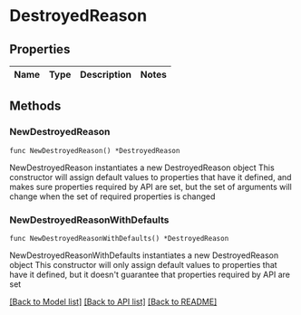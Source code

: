 # DestroyedReason

## Properties

Name | Type | Description | Notes
------------ | ------------- | ------------- | -------------

## Methods

### NewDestroyedReason

`func NewDestroyedReason() *DestroyedReason`

NewDestroyedReason instantiates a new DestroyedReason object
This constructor will assign default values to properties that have it defined,
and makes sure properties required by API are set, but the set of arguments
will change when the set of required properties is changed

### NewDestroyedReasonWithDefaults

`func NewDestroyedReasonWithDefaults() *DestroyedReason`

NewDestroyedReasonWithDefaults instantiates a new DestroyedReason object
This constructor will only assign default values to properties that have it defined,
but it doesn't guarantee that properties required by API are set


[[Back to Model list]](../README.md#documentation-for-models) [[Back to API list]](../README.md#documentation-for-api-endpoints) [[Back to README]](../README.md)


